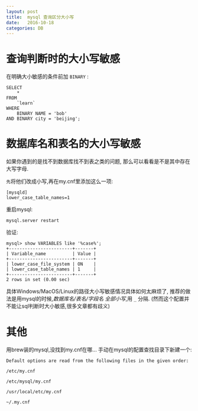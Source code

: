 ```yaml
---
layout: post
title:  mysql 查询区分大小写
date:   2016-10-18
categories: DB
---
```


# 查询判断时的大小写敏感

在明确大小敏感的条件前加 `BINARY` :

```
SELECT
	*
FROM
	`learn`
WHERE
	BINARY NAME = 'bob'
AND BINARY city = 'beijing';

```

# 数据库名和表名的大小写敏感

如果你遇到的是找不到数据库找不到表之类的问题,
那么可以看看是不是其中存在大写字母.

`先`将他们改成小写,再在my.cnf里添加这么一项:

```
[mysqld]
lower_case_table_names=1
```

重启mysql:

```
mysql.server restart
```

验证:

```
mysql> show VARIABLES like '%case%';
+------------------------+-------+
| Variable_name          | Value |
+------------------------+-------+
| lower_case_file_system | ON    |
| lower_case_table_names | 1     |
+------------------------+-------+
2 rows in set (0.00 sec)

```

具体Windows/MacOS/Linux的路径大小写敏感情况具体如何太麻烦了,
推荐的做法是用mysql的时候,*数据库名/表名/字段名*  *全部小写*,用 `_` 分隔.
(然而这个配置并不能让sql判断时大小敏感,很多文章都有歧义)

# 其他
用brew装的mysql,没找到my.cnf在哪...
手动在mysql的配置查找目录下新建一个:

```
Default options are read from the following files in the given order:

/etc/my.cnf

/etc/mysql/my.cnf

/usr/local/etc/my.cnf

~/.my.cnf
```
